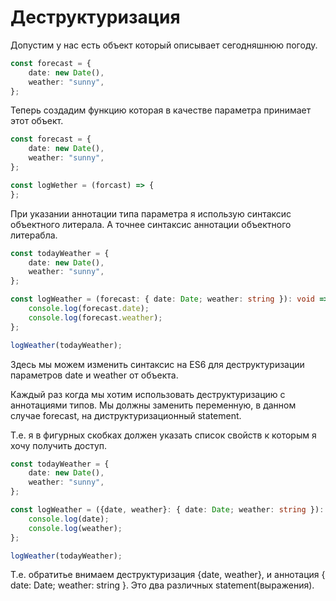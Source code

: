 # Деструктуризация

Допустим у нас есть объект который описывает сегодняшнюю погоду.

```ts
const forecast = {
    date: new Date(),
    weather: "sunny",
};
```

Теперь создадим функцию которая в качестве параметра принимает этот объект.

```ts
const forecast = {
    date: new Date(),
    weather: "sunny",
};

const logWether = (forcast) => {
};
```

При указании аннотации типа параметра я использую синтаксис объектного литерала. А точнее синтаксис аннотации объектного
литерабла.

```ts
const todayWeather = {
    date: new Date(),
    weather: "sunny",
};

const logWeather = (forecast: { date: Date; weather: string }): void => {
    console.log(forecast.date);
    console.log(forecast.weather);
};

logWeather(todayWeather);
```

Здесь мы можем изменить синтаксис на ES6 для деструктуризации параметров date и weather от объекта.

Каждый раз когда мы хотим использовать деструктуризацию с аннотациями типов. Мы должны заменить переменную, в данном
случае forecast, на диструктуризационный statement.

Т.е. я в фигурных скобках должен указать список свойств к которым я хочу получить доступ.

```ts
const todayWeather = {
    date: new Date(),
    weather: "sunny",
};

const logWeather = ({date, weather}: { date: Date; weather: string }): void => {
    console.log(date);
    console.log(weather);
};

logWeather(todayWeather);
```

Т.е. обратитье внимаем деструктуризация {date, weather}, и аннотация { date: Date; weather: string }. Это два различных
statement(выражения).

